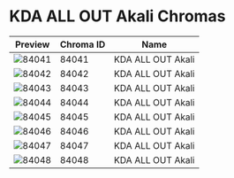 # KDA ALL OUT Akali Chromas



| Preview | Chroma ID | Name |
|---------|-----------|------|
| ![84041](https://raw.communitydragon.org/latest/plugins/rcp-be-lol-game-data/global/default/v1/champion-chroma-images/84/84041.png) | 84041 | KDA ALL OUT Akali |
| ![84042](https://raw.communitydragon.org/latest/plugins/rcp-be-lol-game-data/global/default/v1/champion-chroma-images/84/84042.png) | 84042 | KDA ALL OUT Akali |
| ![84043](https://raw.communitydragon.org/latest/plugins/rcp-be-lol-game-data/global/default/v1/champion-chroma-images/84/84043.png) | 84043 | KDA ALL OUT Akali |
| ![84044](https://raw.communitydragon.org/latest/plugins/rcp-be-lol-game-data/global/default/v1/champion-chroma-images/84/84044.png) | 84044 | KDA ALL OUT Akali |
| ![84045](https://raw.communitydragon.org/latest/plugins/rcp-be-lol-game-data/global/default/v1/champion-chroma-images/84/84045.png) | 84045 | KDA ALL OUT Akali |
| ![84046](https://raw.communitydragon.org/latest/plugins/rcp-be-lol-game-data/global/default/v1/champion-chroma-images/84/84046.png) | 84046 | KDA ALL OUT Akali |
| ![84047](https://raw.communitydragon.org/latest/plugins/rcp-be-lol-game-data/global/default/v1/champion-chroma-images/84/84047.png) | 84047 | KDA ALL OUT Akali |
| ![84048](https://raw.communitydragon.org/latest/plugins/rcp-be-lol-game-data/global/default/v1/champion-chroma-images/84/84048.png) | 84048 | KDA ALL OUT Akali |